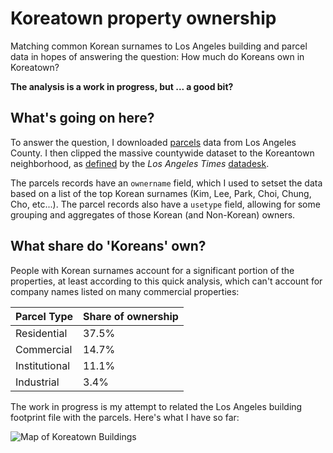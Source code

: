 # Koreatown property ownership
Matching common Korean surnames to Los Angeles building and parcel data in hopes of answering the question: How much do Koreans own in Koreatown? 

**The analysis is a work in progress, but ... a good bit?**

## What's going on here?

To answer the question, I downloaded [parcels](https://permitting.gis.lacounty.gov/permitting/rest/services/energovDev/ViewableDev/MapServer/8) data from Los Angeles County. I then clipped the massive countywide dataset to the Koreantown neighborhood, as [defined](http://s3-us-west-2.amazonaws.com/boundaries.latimes.com/archive/1.0/boundary/koreatown-la-county-neighborhood-current.geojson) by the *Los Angeles Times* [datadesk](https://github.com/datadesk).

The parcels records have an `ownername` field, which I used to setset the data based on a list of the top Korean surnames (Kim, Lee, Park, Choi, Chung, Cho, etc...). The parcel records also have a `usetype` field, allowing for some grouping and aggregates of those Korean (and Non-Korean) owners. 

## What share do 'Koreans' own?

People with Korean surnames account for a significant portion of the properties, at least according to this quick analysis, which can't account for company names listed on many commercial properties: 

| Parcel Type | Share of ownership |
| --- | --- |
Residential | 37.5%
Commercial | 14.7%
Institutional | 11.1%
Industrial | 3.4%

The work in progress is my attempt to related the Los Angeles building footprint file with the parcels. Here's what I have so far:

![Map of Koreatown Buildings](https://raw.githubusercontent.com/stiles/notebooks/master/koreatown/map.png)